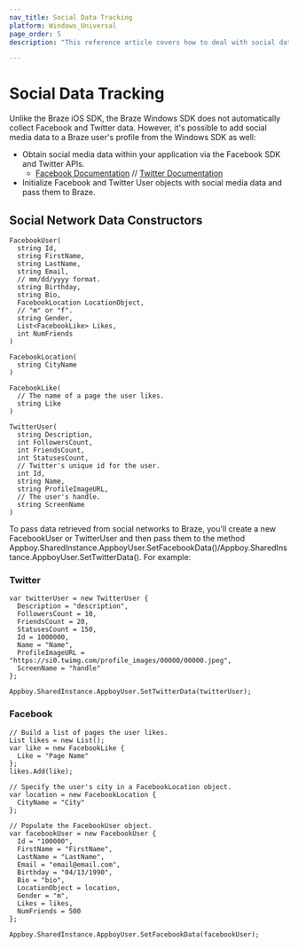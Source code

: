 ```yaml
---
nav_title: Social Data Tracking
platform: Windows_Universal
page_order: 5
description: "This reference article covers how to deal with social data tracking on the Windows Universal platform."

---
```


# Social Data Tracking

Unlike the Braze iOS SDK, the Braze Windows SDK does not automatically collect Facebook and Twitter data. However, it's possible to add social media data to a Braze user's profile from the Windows SDK as well:

- Obtain social media data within your application via the Facebook SDK and Twitter APIs.
    - [Facebook Documentation][1] // [Twitter Documentation][2]
- Initialize Facebook and Twitter User objects with social media data and pass them to Braze.

## Social Network Data Constructors

```
FacebookUser(
  string Id,
  string FirstName,
  string LastName,
  string Email,
  // mm/dd/yyyy format.
  string Birthday,
  string Bio,
  FacebookLocation LocationObject,
  // "m" or "f".
  string Gender,
  List<FacebookLike> Likes,
  int NumFriends
)

FacebookLocation(
  string CityName
)

FacebookLike(
  // The name of a page the user likes.
  string Like
)

TwitterUser(
  string Description,
  int FollowersCount,
  int FriendsCount,
  int StatusesCount,
  // Twitter's unique id for the user.
  int Id,
  string Name,
  string ProfileImageURL,
  // The user's handle.
  string ScreenName
)
```

To pass data retrieved from social networks to Braze, you'll create a new FacebookUser or TwitterUser and then pass them to the method Appboy.SharedInstance.AppboyUser.SetFacebookData()/Appboy.SharedInstance.AppboyUser.SetTwitterData(). For example:

### Twitter

```
var twitterUser = new TwitterUser {
  Description = "description",
  FollowersCount = 10,
  FriendsCount = 20,
  StatusesCount = 150,
  Id = 1000000,
  Name = "Name",
  ProfileImageURL = "https://si0.twimg.com/profile_images/00000/00000.jpeg",
  ScreenName = "handle"
};

Appboy.SharedInstance.AppboyUser.SetTwitterData(twitterUser);
```

### Facebook

```
// Build a list of pages the user likes.
List likes = new List();
var like = new FacebookLike {
  Like = "Page Name"
};
likes.Add(like);

// Specify the user's city in a FacebookLocation object.
var location = new FacebookLocation {
  CityName = "City"
};

// Populate the FacebookUser object.
var facebookUser = new FacebookUser {
  Id = "100000",
  FirstName = "FirstName",
  LastName = "LastName",
  Email = "email@email.com",
  Birthday = "04/13/1990",
  Bio = "bio",
  LocationObject = location,
  Gender = "m",
  Likes = likes,
  NumFriends = 500
};

Appboy.SharedInstance.AppboyUser.SetFacebookData(facebookUser);
```

[1]: https://developers.facebook.com/docs/facebook-login/manually-build-a-login-flow/ "facebook"
[2]: https://developer.twitter.com/en/docs "twitter"
